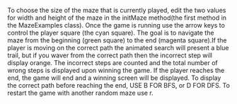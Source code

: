 To choose the size of the maze that is currently played, 
edit the two values for width and height of the maze
in the initMaze method(the first method in the 
MazeExamples class). Once the game is running use the arrow keys
to control the player square (the cyan square). The goal is to 
navigate the maze from the beginning (green square) to the end
(magenta square).If the player is moving on the correct path the
 animated search will present a blue trail, but if you waver from 
 the correct path then the incorrect step will display orange. 
 The incorrect steps are counted and the total number of wrong steps 
 is displayed upon winning the game.
 If the player reaches the end, the game will end and
a winning screen will be displayed. To display the correct path
before reaching the end, USE B FOR BFS, or D FOR DFS. 
To restart the game with another random maze
use r.
